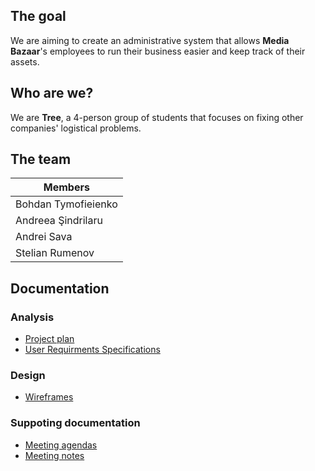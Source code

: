 ## The goal
We are aiming to create an administrative system that allows **Media Bazaar**'s employees to run their business easier and keep track of their assets.

## Who are we?
We are **Tree**, a 4-person group of students that focuses on fixing other companies' logistical problems.

## The team
|Members|
|-------------------|
|Bohdan Tymofieienko|
|Andreea Şindrilaru|
|Andrei Sava|
|Stelian Rumenov|

## Documentation

### Analysis
- [Project plan](https://git.fhict.nl/I454066/prj-cb07-group1/-/blob/master/Documentation/Project_plan.pdf)
- [User Requirments Specifications](https://git.fhict.nl/I454066/prj-cb07-group1/-/blob/master/DocumentationURS.pdf)

### Design
- [Wireframes](https://git.fhict.nl/I454066/prj-cb07-group1/-/tree/master/Documentation/Wireframes.pdf)
### Suppoting documentation
- [Meeting agendas](https://git.fhict.nl/I454066/prj-cb07-group1/-/tree/master/Documentation/Agendas)
- [Meeting notes](https://git.fhict.nl/I454066/prj-cb07-group1/-/tree/master/Documentation/Notes)

